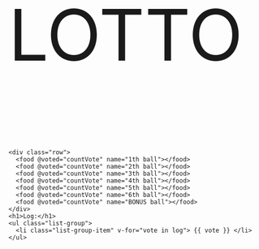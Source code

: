 <html>
<head>
  <title>Food Battle</title>
  <link href="https://maxcdn.bootstrapcdn.com/bootstrap/3.3.6/css/bootstrap.min.css" rel="stylesheet">
</head>
<body>
  <div class="container text-center">
    <p style="font-size: 140px;">
      LOTTO
    </p>

    <div class="row">
      <food @voted="countVote" name="1th ball"></food>
      <food @voted="countVote" name="2th ball"></food>
      <food @voted="countVote" name="3th ball"></food>
      <food @voted="countVote" name="4th ball"></food>
      <food @voted="countVote" name="5th ball"></food>
      <food @voted="countVote" name="6th ball"></food>
      <food @voted="countVote" name="BONUS ball"></food>
    </div>
    <h1>Log:</h1>
    <ul class="list-group">
      <li class="list-group-item" v-for="vote in log"> {{ vote }} </li>
    </ul>
  </div>
</body>
<template id="food">
  <div class="text-center col-sm-2 control-label">
    <p style="font-size: 40px;">
      {{ votes }}
    </p>
    <button class="btn btn-default" @click="vote">{{ name }}</button>
  </div>
</template>
<script src="http://cdnjs.cloudflare.com/ajax/libs/vue/2.3.4/vue.js"></script>
<script type="text/javascript">
  var bus = new Vue()
  var votes;

  Vue.component('food', {
    template: '#food',
    props: ['name'],
    data: function() {
      return {
        votes: '?'
      }
    },
    methods: {
      vote: function(event) {
        console.log(event);
        var a = 0;
        var b = 99;
        this.votes = Math.floor(Math.random() * (b - a + 1) + a)
        votes = this.votes
        this.$emit('voted', event.srcElement.textContent)
      }
    }
  })
  new Vue({
    el: '.container',
    data: {
      votes: '?',
      log: []
    },
    methods:
    {
      countVote: function (food) {
        if(food == 'BONUS ball')
        {
          this.votes = votes;
          this.log.push(food + ' is ' + votes + '!')
        } else {
        this.log.push(food + 'th ball is ' + votes + '!')
        }
      }
    }
  })
</script>
</html>
